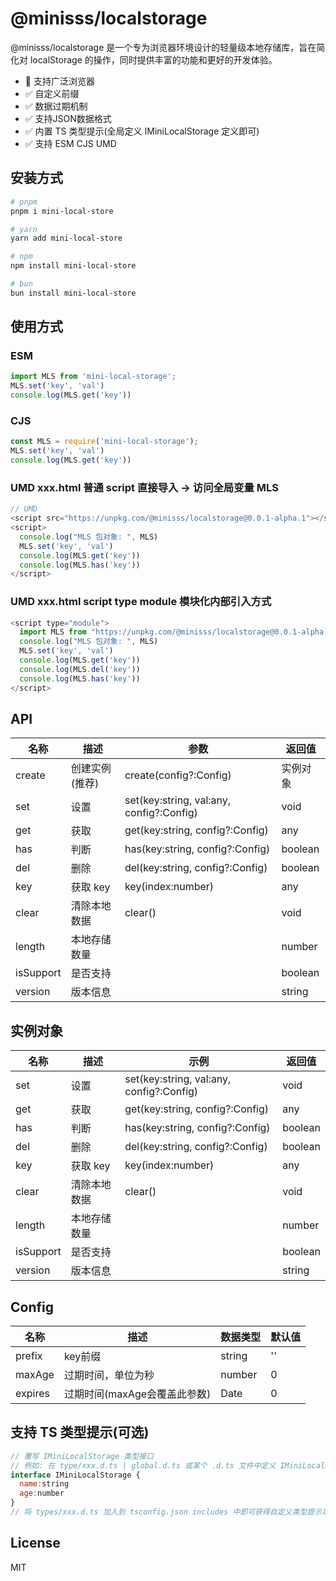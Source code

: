 # @minisss/localstorage

@minisss/localstorage 是一个专为浏览器环境设计的轻量级本地存储库，旨在简化对 localStorage 的操作，同时提供丰富的功能和更好的开发体验。

- 🤡 支持广泛浏览器
- ✅ 自定义前缀
- ✅ 数据过期机制
- ✅ 支持JSON数据格式
- ✅ 内置 TS 类型提示(全局定义 IMiniLocalStorage 定义即可)
- ✅ 支持 ESM CJS UMD

## 安装方式

```bash
# pnpm
pnpm i mini-local-store

# yarn
yarn add mini-local-store

# npm
npm install mini-local-store

# bun
bun install mini-local-store
```

## 使用方式

### ESM

```js
import MLS from 'mini-local-storage';
MLS.set('key', 'val')
console.log(MLS.get('key'))
```

### CJS

```js
const MLS = require('mini-local-storage');
MLS.set('key', 'val')
console.log(MLS.get('key'))
```

### UMD xxx.html 普通 script 直接导入 -> 访问全局变量 MLS

```js
// UMD 
<script src="https://unpkg.com/@minisss/localstorage@0.0.1-alpha.1"></script>;
<script>
  console.log("MLS 包对象: ", MLS)
  MLS.set('key', 'val')
  console.log(MLS.get('key'))
  console.log(MLS.has('key'))
</script>
```

### UMD xxx.html script type module 模块化内部引入方式

```js
<script type="module">
  import MLS from "https://unpkg.com/@minisss/localstorage@0.0.1-alpha.1/dist/index.esm.js";
  console.log("MLS 包对象: ", MLS)
  MLS.set('key', 'val')
  console.log(MLS.get('key'))
  console.log(MLS.del('key'))
  console.log(MLS.has('key'))
</script>
```

## API

| 名称    | 描述     | 参数                                      | 返回值          |
| ------- | -------- | ----------------------------------------- | --------------- |
| create  | 创建实例(推荐) | create(config?:Config) | 实例对象 |
 set     | 设置     | set(key:string, val:any, config?:Config) | void    |
| get     | 获取     | get(key:string, config?:Config)          | any     |
| has     | 判断     | has(key:string, config?:Config)      | boolean |
| del     | 删除     | del(key:string, config?:Config)         | boolean |
| key     | 获取 key     | key(index:number)         | any |
| clear     | 清除本地数据     | clear()  | void |
| length     | 本地存储数量     |   | number |
| isSupport     | 是否支持     |  | boolean |
| version | 版本信息 |                                                            | string  |

## 实例对象

| 名称    | 描述     | 示例                                                       | 返回值  |
| ------- | -------- | ---------------------------------------------------------- | ------- |
| set     | 设置     | set(key:string, val:any, config?:Config) | void    |
| get     | 获取     | get(key:string, config?:Config)          | any     |
| has     | 判断     | has(key:string, config?:Config)      | boolean |
| del     | 删除     | del(key:string, config?:Config)         | boolean |
| key     | 获取 key     | key(index:number)         | any |
| clear     | 清除本地数据     | clear()  | void |
| length     | 本地存储数量     |   | number |
| isSupport     | 是否支持     |  | boolean |
| version | 版本信息 |                                                            | string  |

## Config

| 名称    | 描述                         | 数据类型 | 默认值 |
| ------- | ---------------------------- | -------- | ------ |
| prefix  | key前缀                      | string   | ''     |
| maxAge  | 过期时间，单位为秒           | number   | 0      |
| expires | 过期时间(maxAge会覆盖此参数) | Date     | 0      |

## 支持 TS 类型提示(可选)

```js
// 覆写 IMiniLocalStorage 类型接口
// 例如: 在 type/xxx.d.ts | global.d.ts 或某个 .d.ts 文件中定义 IMiniLocalStorage 类型接口
interface IMiniLocalStorage {
  name:string
  age:number
}
// 将 types/xxx.d.ts 加入到 tsconfig.json includes 中即可获得自定义类型提示功能
```

## License

MIT
